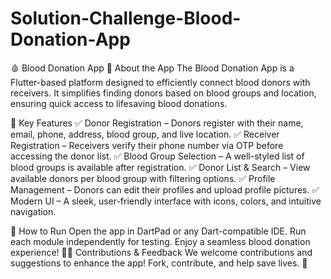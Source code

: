 # Solution-Challenge-Blood-Donation-App
🩸 Blood Donation App
📌 About the App
The Blood Donation App is a Flutter-based platform designed to efficiently connect blood donors with receivers. It simplifies finding donors based on blood groups and location, ensuring quick access to lifesaving blood donations.

🌟 Key Features
✅ Donor Registration – Donors register with their name, email, phone, address, blood group, and live location.
✅ Receiver Registration – Receivers verify their phone number via OTP before accessing the donor list.
✅ Blood Group Selection – A well-styled list of blood groups is available after registration.
✅ Donor List & Search – View available donors per blood group with filtering options.
✅ Profile Management – Donors can edit their profiles and upload profile pictures.
✅ Modern UI – A sleek, user-friendly interface with icons, colors, and intuitive navigation.

🚀 How to Run
Open the app in DartPad or any Dart-compatible IDE.
Run each module independently for testing.
Enjoy a seamless blood donation experience!
👨‍💻 Contributions & Feedback
We welcome contributions and suggestions to enhance the app! Fork, contribute, and help save lives. 💖
